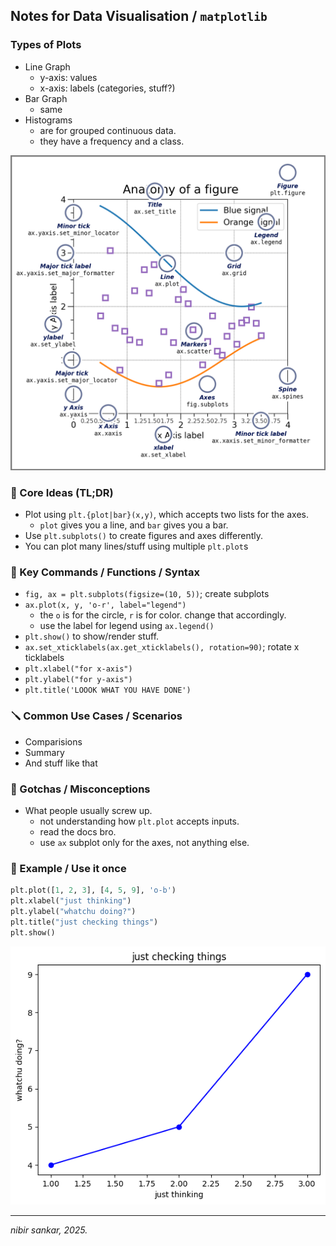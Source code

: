 ## Notes for Data Visualisation / `matplotlib`

### Types of Plots
- Line Graph
	- y-axis: values
	- x-axis: labels (categories, stuff?)
- Bar Graph
	- same
- Histograms
	- are for grouped continuous data.
	- they have a frequency and a class.

![figure anatomy](../assets/images/figure.png)

### 🔑 Core Ideas (TL;DR)
- Plot using `plt.{plot|bar}(x,y)`, which accepts two lists for the axes.
	- `plot` gives you a line, and `bar` gives you a bar.
- Use `plt.subplots()` to create figures and axes differently.
- You can plot many lines/stuff using multiple `plt.plot`s

### 🔧 Key Commands / Functions / Syntax
- `fig, ax = plt.subplots(figsize=(10, 5))`; create subplots
- `ax.plot(x, y, 'o-r', label="legend")`
	- the `o` is for the circle, `r` is for color. change that accordingly.
	- use the label for legend using `ax.legend()`
- `plt.show()` to show/render stuff.
- `ax.set_xticklabels(ax.get_xticklabels(), rotation=90)`; rotate x ticklabels
- `plt.xlabel("for x-axis")`
- `plt.ylabel("for y-axis")`
- `plt.title('LOOOK WHAT YOU HAVE DONE')`

### 🪛 Common Use Cases / Scenarios
- Comparisions
- Summary 
- And stuff like that

### 🧠 Gotchas / Misconceptions
- What people usually screw up.
	- not understanding how `plt.plot` accepts inputs.
	- read the docs bro.
	- use `ax` subplot only for the axes, not anything else.

### 🧪 Example / Use it once

```python
plt.plot([1, 2, 3], [4, 5, 9], 'o-b')
plt.xlabel("just thinking")
plt.ylabel("whatchu doing?")
plt.title("just checking things")
plt.show()
```

![example_plot.png](../assets/images/example_plot.png)

---
*nibir sankar, 2025.*